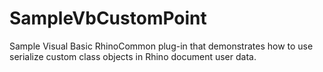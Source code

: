# SampleVbCustomPoint
Sample Visual Basic RhinoCommon plug-in that demonstrates how to use serialize custom class objects in Rhino document user data.
